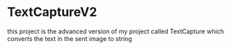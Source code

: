 # TextCaptureV2
this project is the advanced version of my project called TextCapture which converts the text in the sent image to string
